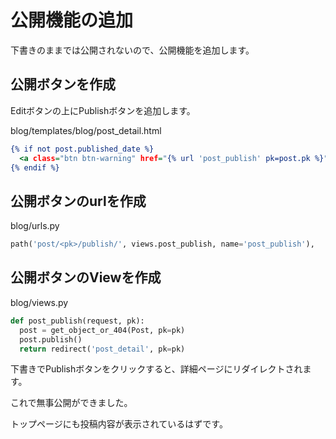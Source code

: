 # 公開機能の追加

下書きのままでは公開されないので、公開機能を追加します。

## 公開ボタンを作成

Editボタンの上にPublishボタンを追加します。

blog/templates/blog/post_detail.html
```html:blog/templates/blog/post_detail.html
{% if not post.published_date %}
  <a class="btn btn-warning" href="{% url 'post_publish' pk=post.pk %}" role="button">Publish</a>
{% endif %}
```

## 公開ボタンのurlを作成

blog/urls.py
```python:blog/urls.py
path('post/<pk>/publish/', views.post_publish, name='post_publish'),
```

## 公開ボタンのViewを作成

blog/views.py
```python:blog/views.py
def post_publish(request, pk):
  post = get_object_or_404(Post, pk=pk)
  post.publish()
  return redirect('post_detail', pk=pk)
```

下書きでPublishボタンをクリックすると、詳細ページにリダイレクトされます。

これで無事公開ができました。

トップページにも投稿内容が表示されているはずです。
